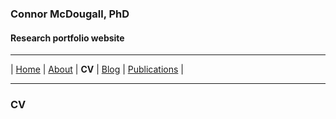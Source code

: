 ### Connor McDougall, PhD
#### Research portfolio website
___

| [Home](README.md) | [About](about.md) | **CV** | [Blog](blog.md) | [Publications](publications.md) |

___

### CV
